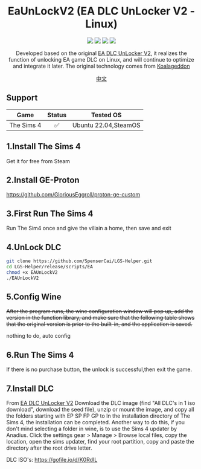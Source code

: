 <!--
 * @Author: SpenserCai
 * @Date: 2023-01-30 23:51:56
 * @version: 
 * @LastEditors: SpenserCai
 * @LastEditTime: 2023-02-02 13:44:59
 * @Description: file content
-->
<div align="center">

# EaUnLockV2 (EA DLC UnLocker V2 - Linux)
<img src="https://img.shields.io/badge/Ubuntu-E95420?style=for-the-badge&logo=ubuntu&logoColor=white" />
<img src="https://img.shields.io/badge/Go-00ADD8?style=for-the-badge&logo=go&logoColor=white" /> 
<img src="https://img.shields.io/badge/Steam-000000?style=for-the-badge&logo=steam&logoColor=white" />
<img src="https://img.shields.io/badge/EA%20Game-CA4245?style=for-the-badge&logo=ea&logoColor=white" />

<!-- prettier-ignore-start -->
<!-- markdownlint-disable-next-line MD036 -->
Developed based on the original <a  href="https://sims.tarac.nl/the-sims-4/the-sims-4-free-downloads/add-pirated-dlcs-to-your-legit-the-sims-4-game/">EA DLC UnLocker V2</a>, it realizes the function of unlocking EA game DLC on Linux, and will continue to optimize and integrate it later.
The original technology comes from <a href="https://github.com/acidicoala/Koalageddon">Koalageddon</a>
<!-- prettier-ignore-end -->

</div>

<p align="center">
  <a href="./README.md">中文</a>
</p>

## Support
  |                         Game                       | Status |                 Tested OS                               |
  | :------------------------------------------------: | :--: | :-------------------------------------------------------: |
  |                    The Sims 4                      |  ✅  |                  Ubuntu 22.04,SteamOS                     |

## 1.Install The Sims 4
Get it for free from Steam

## 2.Install GE-Proton
https://github.com/GloriousEggroll/proton-ge-custom


## 3.First Run The Sims 4
Run The Sim4 once and give the villain a home, then save and exit

## 4.UnLock DLC
```bash
git clone https://github.com/SpenserCai/LGS-Helper.git
cd LGS-Helper/release/scripts/EA
chmod +x EAUnLockV2
./EAUnLockV2
```

## 5.Config Wine
~~After the program runs, the wine configuration window will pop up, add the version in the function library, and make sure that the following table shows that the original version is prior to the built-in, and the application is saved.~~

nothing to do, auto config

## 6.Run The Sims 4
If there is no purchase button, the unlock is successful,then exit the game.

## 7.Install DLC
From <a href="https://sims.tarac.nl/the-sims-4/the-sims-4-free-downloads/add-pirated-dlcs-to-your-legit-the-sims-4-game/">EA DLC UnLocker V2</a> Download the DLC image (find "All DLC's in 1 iso download", download the seed file), unzip or mount the image, and copy all the folders starting with EP SP FP GP to In the installation directory of The Sims 4, the installation can be completed. Another way to do this, if you don't mind selecting a folder in wine, is to use the Sims 4 updater by Anadius. Click the settings gear > Manage > Browse local files, copy the location, open the sims updater, find your root partition, copy and paste the directory after the root drive letter.

DLC ISO's: <https://gofile.io/d/K0RdIL>
